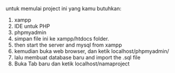 untuk memulai project ini yang kamu butuhkan:

1. xampp
2. IDE untuk PHP 
3. phpmyadmin
4. simpan file ini ke xampp/htdocs folder.
5. then start the server and mysql from xampp
6. kemudian buka web browser, dan ketik localhost/phpmyadmin/
7. lalu membuat database baru and import the .sql file
8. Buka Tab baru dan ketik localhost/namaproject 
